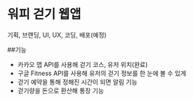 # 워피 걷기 웹앱
기획, 브랜딩, UI, UX, 코딩, 배포(예정)

##기능

- 카카오 맵 API를 사용해 걷기 코스, 유저 위치(완료)
- 구글 Fitness API를 사용해 유저의 걷기 정보를 한 눈에 볼 수 있게
- 걷기 예약을 통해 정해진 시간이 되면 알림 기능
- 걷기량을 돈으로 환산해 통장 기능
